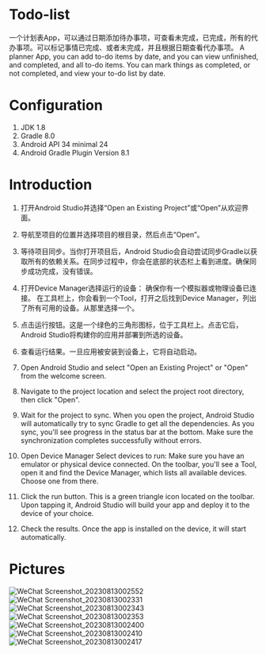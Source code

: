 # Todo-list 
一个计划表App，可以通过日期添加待办事项，可查看未完成，已完成，所有的代办事项。可以标记事情已完成、或者未完成，并且根据日期查看代办事项。
A planner App, you can add to-do items by date, and you can view unfinished, and completed, and all to-do items. You can mark things as completed, or not completed, and view your to-do list by date.

# Configuration
1. JDK 1.8 
2. Gradle 8.0 
3. Android API 34 minimal 24 
4. Android Gradle Plugin Version 8.1 

# Introduction 
1. 打开Android Studio并选择“Open an Existing Project”或“Open”从欢迎界面。 
2. 导航至项目的位置并选择项目的根目录，然后点击“Open”。 
3. 等待项目同步。当你打开项目后，Android Studio会自动尝试同步Gradle以获取所有的依赖关系。在同步过程中，你会在底部的状态栏上看到进度。确保同步成功完成，没有错误。 
4. 打开Device Manager选择运行的设备： 确保你有一个模拟器或物理设备已连接。 在工具栏上，你会看到一个Tool，打开之后找到Device Manager，列出了所有可用的设备。从那里选择一个。 
5. 点击运行按钮。这是一个绿色的三角形图标，位于工具栏上。点击它后，Android Studio将构建你的应用并部署到所选的设备。 
6. 查看运行结果。一旦应用被安装到设备上，它将自动启动。

1. Open Android Studio and select "Open an Existing Project" or "Open" from the welcome screen.
2. Navigate to the project location and select the project root directory, then click "Open".
3. Wait for the project to sync. When you open the project, Android Studio will automatically try to sync Gradle to get all the dependencies. As you sync, you'll see progress in the status bar at the bottom. Make sure the synchronization completes successfully without errors.
4. Open Device Manager Select devices to run: Make sure you have an emulator or physical device connected. On the toolbar, you'll see a Tool, open it and find the Device Manager, which lists all available devices. Choose one from there.
5. Click the run button. This is a green triangle icon located on the toolbar. Upon tapping it, Android Studio will build your app and deploy it to the device of your choice.
6. Check the results. Once the app is installed on the device, it will start automatically.

# Pictures
![WeChat Screenshot_20230813002552](https://github.com/djl-win/To-do-list/assets/75836965/d7498b6e-b989-4e7e-819c-1778d74eac11)
![WeChat Screenshot_20230813002331](https://github.com/djl-win/To-do-list/assets/75836965/97d1d56a-feac-4b02-b316-22a969038597)
![WeChat Screenshot_20230813002343](https://github.com/djl-win/To-do-list/assets/75836965/2a360b3d-7a72-4c64-8670-fd67ef6df1cc)
![WeChat Screenshot_20230813002353](https://github.com/djl-win/To-do-list/assets/75836965/6687eca2-2c40-4574-b4d6-eb154f4b35bc)
![WeChat Screenshot_20230813002400](https://github.com/djl-win/To-do-list/assets/75836965/9fddc7ee-7e05-46bc-a02d-2f0e89bde4ed)
![WeChat Screenshot_20230813002410](https://github.com/djl-win/To-do-list/assets/75836965/cec725c9-b55b-43eb-a644-3f559fa1d9d1)
![WeChat Screenshot_20230813002417](https://github.com/djl-win/To-do-list/assets/75836965/ef439b5b-1bc7-449d-bc49-8d81006d8b0b)
